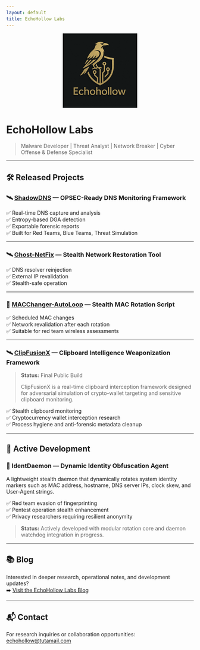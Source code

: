 ```yaml
---
layout: default
title: EchoHollow Labs
---
```


<div align="center">
  <img src="assets/images/logo.png" alt="EchoHollow Labs Logo" width="200">
</div>

# EchoHollow Labs

> Malware Developer | Threat Analyst | Network Breaker | Cyber Offense & Defense Specialist

---

## 🛠️ Released Projects

### 🛰️ [ShadowDNS](https://github.com/echohollow/ShadowDNS) — OPSEC-Ready DNS Monitoring Framework  
✅ Real-time DNS capture and analysis  
✅ Entropy-based DGA detection  
✅ Exportable forensic reports  
✅ Built for Red Teams, Blue Teams, Threat Simulation

---

### 🛰️ [Ghost-NetFix](https://github.com/echohollow/Ghost-NetFix) — Stealth Network Restoration Tool  
✅ DNS resolver reinjection  
✅ External IP revalidation  
✅ Stealth-safe operation

---

### 🔄 [MACChanger-AutoLoop](https://github.com/echohollow/macchanger-autoloop) — Stealth MAC Rotation Script  
✅ Scheduled MAC changes  
✅ Network revalidation after each rotation  
✅ Suitable for red team wireless assessments

---

### 🛰️ [ClipFusionX](https://github.com/echohollow/ClipFusionX) — Clipboard Intelligence Weaponization Framework  
> **Status:** Final Public Build  
>  
> ClipFusionX is a real-time clipboard interception framework designed for adversarial simulation of crypto-wallet targeting and sensitive clipboard monitoring.

✅ Stealth clipboard monitoring  
✅ Cryptocurrency wallet interception research  
✅ Process hygiene and anti-forensic metadata cleanup

---

## 🚀 Active Development

### 🪪 IdentDaemon — Dynamic Identity Obfuscation Agent  
A lightweight stealth daemon that dynamically rotates system identity markers such as MAC address, hostname, DNS server IPs, clock skew, and User-Agent strings.

✅ Red team evasion of fingerprinting  
✅ Pentest operation stealth enhancement  
✅ Privacy researchers requiring resilient anonymity

> **Status:** Actively developed with modular rotation core and daemon watchdog integration in progress.

---

## 📚 Blog

Interested in deeper research, operational notes, and development updates?  
➡️ [Visit the EchoHollow Labs Blog](/blog)

---

## 📬 Contact

For research inquiries or collaboration opportunities: [echohollow@tutamail.com](mailto:echohollow@tutamail.com)
